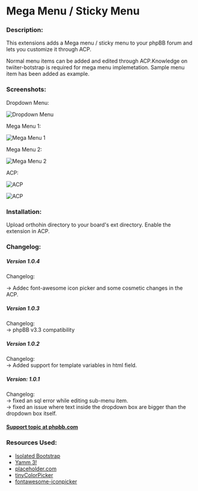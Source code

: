 # Mega Menu / Sticky Menu
### Description:
This extensions adds a Mega menu / sticky menu to your phpBB forum and lets you customize it through ACP. 

Normal menu items can be added and edited through ACP.Knowledge on twiiter-botstrap is required for mega menu implemetation. Sample menu item has been added as example.

### Screenshots:
Dropdown Menu:

![Dropdown Menu](https://i.imgur.com/I7ppJKR.jpg "Dropdown Menu")

Mega Menu 1:

![Mega Menu 1](https://i.imgur.com/tcjXzwI.jpg "Mega Menu 1")

Mega Menu 2:

![Mega Menu 2](https://i.imgur.com/E5DepYy.jpg "Mega Menu 2")

ACP:

![ACP](https://i.imgur.com/NMeR4Wi.jpg "ACP General")

![ACP](https://i.imgur.com/CtTXK4h.png)


### Installation:
Upload orthohin directory to your board's ext directory.
Enable the extension in ACP.

### Changelog:

##### Version 1.0.4
Changelog:

-> Addec font-awesome icon picker and some cosmetic changes in the ACP.

##### Version 1.0.3
Changelog:  
-> phpBB v3.3 compatibility

##### Version 1.0.2
Changelog:  
-> Added support for template variables in html field.

##### Version: 1.0.1
Changelog:   
-> fixed an sql error while editing sub-menu item.  
-> fixed an issue where text inside the dropdown box are bigger than the dropdown box itself.

#### [Support topic at phpbb.com](https://www.phpbb.com/community/viewtopic.php?f=456&t=2438676)

### Resources Used:
* [Isolated Bootstrap](https://github.com/toert/Isolated-Bootstrap)
* [Yamm 3!](https://github.com/geedmo/yamm3)
* [placeholder.com](https://placeholder.com)
* [tinyColorPicker](https://github.com/PitPik/tinyColorPicker)
* [fontawesome-iconpicker](https://github.com/itsjavi/fontawesome-iconpicker/tree/fontawesome-4)



